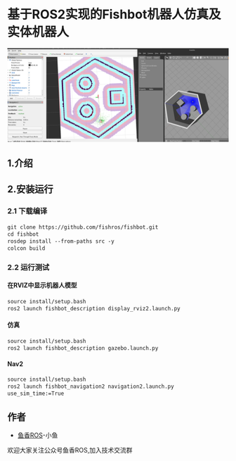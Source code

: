 <!--
 * @作者: 小鱼
 * @公众号: 鱼香ROS
 * @QQ交流群: 2642868461
 * @描述: README
-->
# 基于ROS2实现的Fishbot机器人仿真及实体机器人

![微信图片_20220908133932](doc/imgs/微信图片_20220908133932.png)


## 1.介绍


## 2.安装运行

### 2.1 下载编译


```
git clone https://github.com/fishros/fishbot.git
cd fishbot
rosdep install --from-paths src -y
colcon build
```

### 2.2 运行测试

#### 在RVIZ中显示机器人模型

```
source install/setup.bash
ros2 launch fishbot_description display_rviz2.launch.py
```

#### 仿真
```
source install/setup.bash
ros2 launch fishbot_description gazebo.launch.py
```

#### Nav2
```
source install/setup.bash
ros2 launch fishbot_navigation2 navigation2.launch.py use_sim_time:=True
```


## 作者
- [鱼香ROS](https://fishros.com)-小鱼

欢迎大家关注公众号鱼香ROS,加入技术交流群